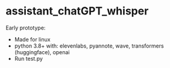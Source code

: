 # assistant_chatGPT_whisper

Early prototype:

- Made for linux
- python 3.8+ with: elevenlabs, pyannote, wave, transformers (huggingface), openai
- Run test.py
